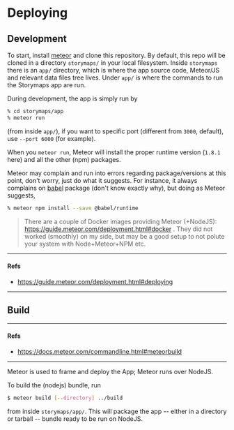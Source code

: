 # Deploying

## Development

To start, install [meteor](https://guide.meteor.com/#quickstart) and clone this repository.
By default, this repo will be cloned in a directory `storymaps/` in your local filesystem.
Inside `storymaps` there is an `app/` directory, which is where the app source code, Meteor/JS and relevant data files tree lives.
Under `app/` is where the commands to run the Storymaps app are run.

During development, the app is simply run by
```bash
% cd storymaps/app
% meteor run
```
(from inside `app/`), if you want to specific port (different from `3000`, default), use `--port 6000` (for example).

When you `meteor run`, Meteor will install the proper runtime version (`1.8.1` here) and all the other (npm) packages.

Meteor may complain and run into errors regarding package/versions at this point, don't worry, just do what it suggests.
For instance, it always complains on [babel](https://babeljs.io/) package (don't know exactly why), but doing as Meteor suggests,
```bash
% meteor npm install --save @babel/runtime
```

> There are a couple of Docker images providing Meteor (+NodeJS): https://guide.meteor.com/deployment.html#docker .
> They did not worked (smoothly) on my side, but may be a good setup to not polute your system with Node+Meteor+NPM etc.


- - -
#### Refs
* https://guide.meteor.com/deployment.html#deploying
- - -

## Build

- - -
#### Refs
* https://docs.meteor.com/commandline.html#meteorbuild
- - -

Meteor is used to frame and deploy the App; Meteor runs over NodeJS.

To build the (nodejs) bundle, run
```bash
$ meteor build [--directory] ../build
```
from inside `storymaps/app/`.
This will package the app -- either in a directory or tarball -- bundle ready
to be run on NodeJS.
